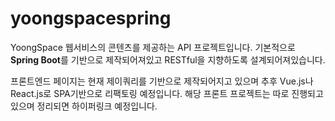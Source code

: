 # yoongspacespring

YoongSpace 웹서비스의 콘텐츠를 제공하는 API 프로젝트입니다.
기본적으로  **Spring Boot**를 기반으로 제작되어져있고 RESTful을 지향하도록 설계되어져있습니다.

프론트엔드 페이지는 현재 제이쿼리를 기반으로 제작되어지고 있으며 추후 Vue.js나 React.js로 SPA기반으로 리팩토링 예정입니다.
해당 프론트 프로젝트는 따로 진행되고 있으며 정리되면 하이퍼링크 예정입니다.

